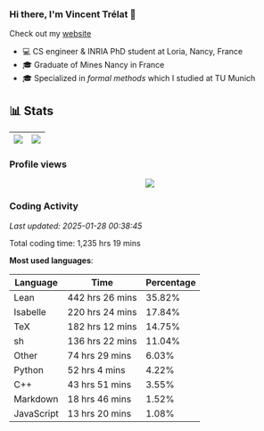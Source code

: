 ### Hi there, I'm Vincent Trélat 👋

Check out my [website](https://vtrelat.github.io)

-   💻 CS engineer & INRIA PhD student at Loria, Nancy, France
-   🎓 Graduate of Mines Nancy in France
-   🎓 Specialized in _formal methods_ which I studied at TU Munich

## 📊 **Stats**

| <img align="center" src="https://readme-stats.clckblog.space/api?username=VTrelat&show_icons=true&include_all_commits=true&theme=tokyonight&hide_border=true" /> | <img align="center" src="https://readme-stats.clckblog.space/api/top-langs/?username=VTrelat&layout=compact&theme=tokyonight&hide_border=true" /> |
| ---------------------------------------------------------------------------------------------------------------------------------------------------------------- | ------------------------------------------------------------------------------------------------------------------------------------------------- |

### Profile views

<p align="center">
 <img src="https://profile-counter.glitch.me/VTrelat/count.svg" />
</p>

<!--automations-->
### Coding Activity
_Last updated: 2025-01-28 00:38:45_

Total coding time: 1,235 hrs 19 mins

**Most used languages**:

| Language | Time | Percentage |
| ------------- | ------------- | ------------- |
| Lean | 442 hrs 26 mins | 35.82% |
| Isabelle | 220 hrs 24 mins | 17.84% |
| TeX | 182 hrs 12 mins | 14.75% |
| sh | 136 hrs 22 mins | 11.04% |
| Other | 74 hrs 29 mins | 6.03% |
| Python | 52 hrs 4 mins | 4.22% |
| C++ | 43 hrs 51 mins | 3.55% |
| Markdown | 18 hrs 46 mins | 1.52% |
| JavaScript | 13 hrs 20 mins | 1.08% |

